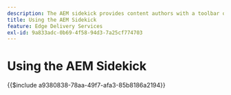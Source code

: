 ```yaml
---
description: ​​The AEM sidekick provides content authors with a toolbar offering context-aware options so that they can edit, preview, and publish their content directly from the pages of your website.
title: Using the AEM Sidekick
feature: Edge Delivery Services
exl-id: 9a833adc-0b69-4f58-94d3-7a25cf774703
---
```

# Using the AEM Sidekick

{{$include a9380838-78aa-49f7-afa3-85b8186a2194}}
